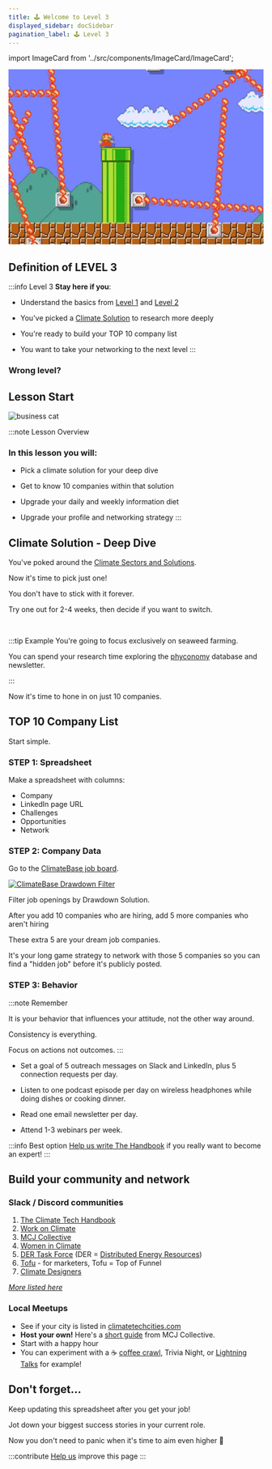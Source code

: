 ```yaml
---
title: 🕹️ Welcome to Level 3
displayed_sidebar: docSidebar
pagination_label: 🕹️ Level 3
---
```

import ImageCard from '../src/components/ImageCard/ImageCard';

![video game pic](../static/img/level-3-mario.jpg)
## Definition of LEVEL 3


:::info Level 3
**Stay here if you**:

- Understand the basics from [Level 1](level-1) and [Level 2](level-2)

- You've picked a [Climate Solution](solutions) to research more deeply

- You're ready to build your TOP 10 company list

- You want to take your networking to the next level
:::

### Wrong level?

<div style={{ display: 'flex', flexWrap: 'wrap'}}>
    <ImageCard
    title="Back to Level 2"
    description="You need to explore climate solutions"
    imageUrl="/img/level-2-mario.jpg"
    linkUrl="/level-2"
    />
    <ImageCard
    title="Back to Level 1"
    description="You still need the basics"
    imageUrl="/img/climate-tech-level-1-mario.jpg"
    linkUrl="/level-1"
    />
</div>

## Lesson Start

![business cat](/img/level-3-priorities.jpg)

:::note Lesson Overview
### In this lesson you will:
- Pick a climate solution for your deep dive

- Get to know 10 companies within that solution

- Upgrade your daily and weekly information diet

- Upgrade your profile and networking strategy
:::

## Climate Solution - Deep Dive

You've poked around the [Climate Sectors and Solutions](solutions).

Now it's time to pick just one!

You don't have to stick with it forever.

Try one out for 2-4 weeks, then decide if you want to switch.


<ImageCard
  title="Climate Solutions"
  description="An overview of all 12 sectors and 93 climate solutions"
  imageUrl="/img/aigen-robotics.png"
  linkUrl="/solutions"
/>

<br/>

:::tip Example
You're going to focus exclusively on seaweed farming. 

You can spend your research time exploring the [phyconomy](https://phyconomy.net/) database and newsletter. 

:::

Now it's time to hone in on just 10 companies.

## TOP 10 Company List

Start simple.

### STEP 1: Spreadsheet
Make a spreadsheet with columns:

- Company
- LinkedIn page URL
- Challenges
- Opportunities
- Network

### STEP 2: Company Data

<!--Zach's Notion template-->

Go to the [ClimateBase job board](https://climatebase.org/jobs).

[![ClimateBase Drawdown Filter](/img/climatebase-drawdown-filter.png)](https://climatebase.org/jobs)

Filter job openings by Drawdown Solution.

After you add 10 companies who are hiring, add 5 more companies who aren't hiring

These extra 5 are your dream job companies.

It's your long game strategy to network with those 5 companies so you can find a "hidden job" before it's publicly posted.

<!--You can also explore the Climate Tech List verticals.-->


### STEP 3: Behavior

:::note Remember

It is your behavior that influences your attitude, not the other way around.

Consistency is everything.

Focus on actions not outcomes.
:::

- Set a goal of 5 outreach messages on Slack and LinkedIn, plus 5 connection requests per day.

- Listen to one podcast episode per day on wireless headphones while doing dishes or cooking dinner.

- Read one email newsletter per day.

- Attend 1-3 webinars per week.

:::info Best option
[Help us write The Handbook](contribute) if you really want to become an expert!
:::

<!--Notion web clipper-->

## Build your community and network

### Slack / Discord communities

1. [The Climate Tech Handbook](https://chat.climatetechhandbook.com)
2. [Work on Climate](https://workonclimate.org)
3. [MCJ Collective](https://mcjcollective.com)
4. [Women in Climate](https://www.womenandclimate.co/slack)
5. [DER Task Force](https://www.dertaskforce.com/) (DER = [Distributed Energy Resources](glossary#distributed-energy-resources-der))
6. [Tofu](https://tofu4climate.substack.com/) - for marketers, Tofu = Top of Funnel
7. [Climate Designers](https://www.climatedesigners.org)

*[More listed here](https://www.climatefinance.xyz/climate-slack-communities)*

### Local Meetups

* See if your city is listed in [climatetechcities.com](https://climatetechcities.com) 
* **Host your own!** Here's a [short guide](https://docs.google.com/document/d/1wRzbTbouCaz_gdQ6bW7qaDNa1gk8M3pJkuTjJoYbPk8/edit) from MCJ Collective.
* Start with a happy hour
* You can experiment with a ☕️ [coffee crawl](coffee-crawl), Trivia Night, or [Lightning Talks](seattle-climate-lightning-talks) for example!

## Don't forget...

Keep updating this spreadsheet after you get your job!

Jot down your biggest success stories in your current role.

Now you don't need to panic when it's time to aim even higher 🙂

<!--Notion web clipper-->

<!--Slack shortcuts-->



:::contribute [Help us](contribute) improve this page
:::
